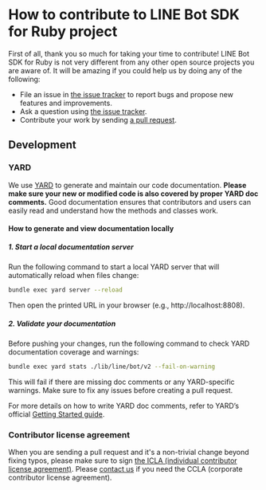 # How to contribute to LINE Bot SDK for Ruby project

First of all, thank you so much for taking your time to contribute!
LINE Bot SDK for Ruby is not very different from any other open source projects you are aware of.
It will be amazing if you could help us by doing any of the following:

- File an issue in [the issue tracker](https://github.com/line/line-bot-sdk-ruby/issues) to report bugs and propose new features and improvements.
- Ask a question using [the issue tracker](https://github.com/line/line-bot-sdk-ruby/issues).
- Contribute your work by sending [a pull request](https://github.com/line/line-bot-sdk-ruby/pulls).

## Development

### YARD

We use [YARD](https://yardoc.org) to generate and maintain our code documentation.
**Please make sure your new or modified code is also covered by proper YARD doc comments.**
Good documentation ensures that contributors and users can easily read and understand how the methods and classes work.

#### How to generate and view documentation locally

##### 1. **Start a local documentation server**

Run the following command to start a local YARD server that will automatically reload when files change:

```bash
bundle exec yard server --reload
```

Then open the printed URL in your browser (e.g., http://localhost:8808).

##### 2. **Validate your documentation**  

Before pushing your changes, run the following command to check YARD documentation coverage and warnings:
```bash
bundle exec yard stats ./lib/line/bot/v2 --fail-on-warning
```
This will fail if there are missing doc comments or any YARD-specific warnings.
Make sure to fix any issues before creating a pull request.

For more details on how to write YARD doc comments, refer to YARD’s official [Getting Started guide](https://rubydoc.info/gems/yard/file/docs/GettingStarted.md).

### Contributor license agreement

When you are sending a pull request and it's a non-trivial change beyond fixing typos, please make sure to sign [the ICLA (individual contributor license agreement)](https://cla-assistant.io/line/line-bot-sdk-ruby).
Please [contact us](mailto:dl_oss_dev@linecorp.com) if you need the CCLA (corporate contributor license agreement).
